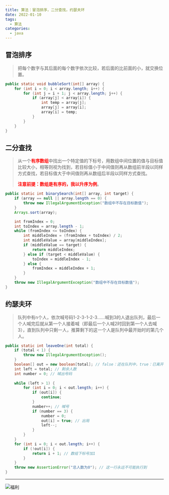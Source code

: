 ```yaml
---
title: 算法：冒泡排序，二分查找，约瑟夫环
date: 2022-01-10
tags:
  - 算法
categories:
  - java
---
```


## 冒泡排序

> 把每个数字与其后面的每个数字依次比较，若后面的比前面的小，就交换位置。

```java
public static void bubbleSort(int[] array) {
    for (int i = 0; i < array.length; i++) {
        for (int j = i + 1; j < array.length; j++) {
            if (array[j] < array[i]) {
                int temp = array[j];
                array[j] = array[i];
                array[i] = temp;
            }
        }
    }
}
```

## 二分查找

> 从一个<font color="red">**有序数组**</font>中找出一个特定值的下标号，用数组中间位置的值与目标值比较大小，相等则视为找到，若目标值小于中间值则再从数组前半段以同样方式查找，若目标值大于中间值则再从数组后半段以同样方式查找。
>
> <font color="red">**注意前提：数组是有序的，我以升序为例**</font>。

```java
public static int binarySearch(int[] array, int target) {
    if (array == null || array.length == 0) {
        throw new IllegalArgumentException("数组中不存在目标数值");
    }
    Arrays.sort(array);

    int fromIndex = 0;
    int toIndex = array.length - 1;
    while (fromIndex <= toIndex) {
        int middleIndex = (fromIndex + toIndex) / 2;
        int middleValue = array[middleIndex];
        if (middleValue == target) {
            return middleIndex;
        } else if (target < middleValue) {
            toIndex = middleIndex - 1;
        } else {
            fromIndex = middleIndex + 1;
        }
    }
    throw new IllegalArgumentException("数组中不存在目标数值");
}
```

## 约瑟夫环

> 队列中有n个人，依次喊号码1-2-3-1-2-3……喊到3的人退出队列，最后一个人喊完后就从第一个人接着喊（即最后一个人喊2时回到第一个人去喊3），直到队列中只剩一人，推算剩下的这一个人是队列中最开始时的第几个人。

```java
public static int leaveOne(int total) {
    if (total < 1) {
        throw new IllegalArgumentException();
    }
    boolean[] out = new boolean[total]; // false：还在队列中，true：已离开队列
    int left = total; // 剩余人数
    int number = 0; // 喊出号码
    
    while (left > 1) {
        for (int i = 0; i < out.length; i++) {
            if (out[i]) {
                continue;
            }
            number++; // 喊号
            if (number == 3) {
                number = 0;
                out[i] = true; // 出局
                left--;
            }
        }
    }
    for (int i = 0; i < out.length; i++) {
        if (!out[i]) {
            return i + 1; // 数组下标号加1
        }
    }
    throw new AssertionError("总人数为0"); // 这一行永远不可能执行到
}
```

------
![福利](/images/骚图/三国杀/双乔2.jpg)
